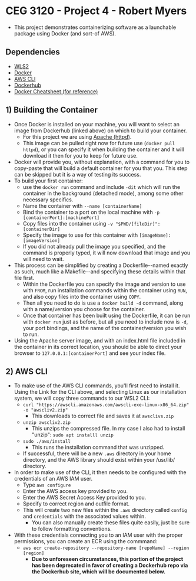 # CEG 3120 - Project 4 - Robert Myers

* This project demonstrates containerizing software as a launchable package using Docker (and sort-of AWS).

## Dependencies

* [WLS2](https://docs.microsoft.com/en-us/windows/wsl/install-win10)
* [Docker](https://www.docker.com/)
* [AWS CLI](https://docs.aws.amazon.com/cli/latest/userguide/cli-chap-install.html)
* [Dockerhub](https://www.docker.com/products/docker-hub)
* [Docker Cheatsheet (for reference)](https://dockerlabs.collabnix.com/docker/cheatsheet/)

## 1) Building the Container
* Once Docker is installed on your machine, you will want to select an image from Dockerhub (linked above) on which to build your container. 
  * For this project we are using [Apache (httpd)](https://hub.docker.com/_/httpd).
  * This image can be pulled right now for future use (```docker pull httpd```), or you can specify it when building the container and it will download it then for you to keep for future use.
* Docker will provide you, without explanation, with a command for you to copy-paste that will build a default container for you that you. This step can be skipped but it is a way of testing its success.
* To build your first container: 
  *  use the ```docker run``` command and include ```-dit``` which will run the container in the background (detached mode), among some other necessary specifics.
  *  Name the container with ```--name [containerName]```
  *  Bind the container to a port on the local machine with ```-p [containerPort]:[machinePort]```
  *  Copy files into the container using ```-v "$PWD/[fileDir]":[containerDir]```
  *  Specify the image to use for this container with ```[imageName]:[imageVersion]```
  *  If you did not already pull the image you specified, and the command is properly typed, it will now download that image and you will need to wait.
* This process can be simplified by creating a Dockerfile--named exactly as such, much like a Makefile--and specifying these details within that file first.
  * Within the Dockerfile you can specify the image and version to use with ```FROM```, run installation commands within the container using ```RUN```, and also copy files into the container using ```COPY```.
  * Then all you need to do is use a ```docker build -d``` command, along with a name/version you choose for the container.
  * Once that container has been built using the Dockerfile, it can be run with ```docker run``` just as before, but all you need to include now is ```-d```, your port bindings, and the name of the container/version you wish to run.
* Using the Apache server image, and with an index.html file included in the container in its correct location, you should be able to direct your browser to ```127.0.0.1:[containerPort]``` and see your index file.

## 2) AWS CLI
* To make use of the AWS CLI commands, you'll first need to install it. Using the Link for the CLI above, and selecting Linux as our installation system, we will copy three commands to our WSL2 CLI:
  * ```curl "https://awscli.amazonaws.com/awscli-exe-linux-x86_64.zip" -o "awscliv2.zip"```
    * This downloads to correct file and saves it at ```awsclivs.zip```
  * ```unzip awscliv2.zip```
    * This unzips the compressed file. In my case I also had to install "unzip": ```sudo apt installl unzip```
  * ```sudo ./aws/install```  
    * This runs the installation command that was unzipped.
  * If successful, there will be a new ```.aws``` directory in your home directory, and the AWS library should exist within your /usr/lib/ directory.
* In order to make use of the CLI, it then needs to be configured with the credentials of an AWS IAM user.
  * Type ```aws configure```
  * Enter the AWS access key provided to you.
  * Enter the AWS Secret Access Key provided to you.
  * Specify to correct region and outfile format.
  * This will create two new files within the ```.aws``` directory called ```config``` and ```credentials``` with the associated values within.
    * You can also manually create these files quite easily, just be sure to follow formatting conventions.
* With these credentials connecting you to an IAM user with the proper permissions, you can create an ECR using the commmand: 
  * ```aws ecr create-repository --repository-name [repoName] --region [region]``` 
    *  **Due to unforeseen circumstances, this portion of the project has been deprecated in favor of creating a Dockerhub repo via the Dockerhub site, which will be documented below.**
